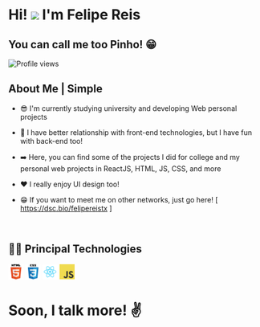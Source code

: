 <h1 align="left">Hi! <img src="https://raw.githubusercontent.com/kaueMarques/kaueMarques/master/hi.gif" width="30px"> I'm Felipe Reis</h1>
<h2 align="left">You can call me too Pinho! 😁</h2>
<p align="left"> <img src="https://komarev.com/ghpvc/?username=Lipeepeixoto&color=blue" alt="Profile views" /> </p>

## About Me | Simple

- 😎 I'm currently studying university and developing Web personal projects

- 👀 I have better relationship with front-end technologies, but I have fun with back-end too!

- ➡️ Here, you can find some of the projects I did for college and my personal web projects in ReactJS, HTML, JS, CSS, and more

- ❤️ I really enjoy UI design too!

- 😁 If you want to meet me on other networks, just go here! [ https://dsc.bio/felipereistx ]

<br>

## 🧑‍💻 Principal Technologies
<code><img height="30" src="https://raw.githubusercontent.com/github/explore/80688e429a7d4ef2fca1e82350fe8e3517d3494d/topics/html/html.png"></code>
<code><img height="30" src="https://raw.githubusercontent.com/github/explore/80688e429a7d4ef2fca1e82350fe8e3517d3494d/topics/css/css.png"></code>
<code><img height="30" src="https://raw.githubusercontent.com/github/explore/80688e429a7d4ef2fca1e82350fe8e3517d3494d/topics/react/react.png"></code>
<code><img height="30" src="https://raw.githubusercontent.com/github/explore/80688e429a7d4ef2fca1e82350fe8e3517d3494d/topics/javascript/javascript.png"></code>
<br>
# Soon, I talk more! ✌️

<!---
Lipeepeixoto/Lipeepeixoto is a ✨ special ✨ repository because its `README.md` (this file) appears on your GitHub profile.
You can click the Preview link to take a look at your changes.
--->

